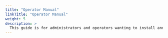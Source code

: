 ```yaml
---
title: "Operator Manual"
linkTitle: "Operator Manual"
weight: 5
description: >
  This guide is for administrators and operators wanting to install and configure PipeCD for other developers.
---
```

